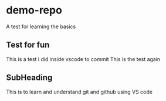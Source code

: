 # demo-repo


A test for learning the basics

## Test for fun


This is a test i did inside vscode to commit
This is the test again

## SubHeading

This is to learn and understand git and github using VS code 
